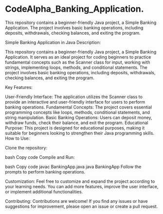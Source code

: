# CodeAlpha_Banking_Application.
This repository contains a beginner-friendly Java project, a Simple Banking Application. The project involves basic banking operations, including deposits, withdrawals, checking balances, and exiting the program.

Simple Banking Application in Java
Description:

This repository contains a beginner-friendly Java project, a Simple Banking Application. It serves as an ideal project for coding beginners to practice fundamental concepts such as the Scanner class for input, working with strings, implementing loops, methods, and conditional statements. The project involves basic banking operations, including deposits, withdrawals, checking balances, and exiting the program.

Key Features:

User-Friendly Interface: The application utilizes the Scanner class to provide an interactive and user-friendly interface for users to perform banking operations.
Fundamental Concepts: The project covers essential programming concepts like loops, methods, conditional statements, and string manipulation.
Basic Banking Operations: Users can deposit money, withdraw funds, check their balance, and exit the program.
Educational Purpose: This project is designed for educational purposes, making it suitable for beginners looking to strengthen their Java programming skills.
How to Use:

Clone the repository:

bash
Copy code
Compile and Run:

bash
Copy code
javac BankingApp.java
java BankingApp
Follow the prompts to perform banking operations.

Customization:
Feel free to customize and expand the project according to your learning needs. You can add more features, improve the user interface, or implement additional functionalities.

Contributing:
Contributions are welcome! If you find any issues or have suggestions for improvement, please open an issue or create a pull request.
